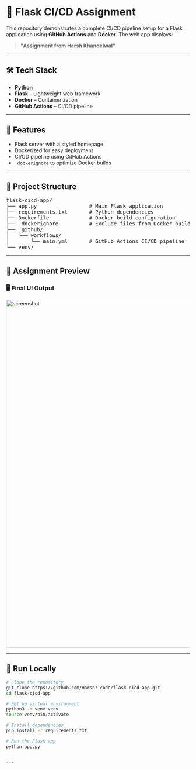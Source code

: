 # 🚀 Flask CI/CD Assignment

This repository demonstrates a complete CI/CD pipeline setup for a Flask application using **GitHub Actions** and **Docker**. The web app displays:

> **"Assignment from Harsh Khandelwal"**

---

## 🛠️ Tech Stack

- **Python**
- **Flask** – Lightweight web framework
- **Docker** – Containerization
- **GitHub Actions** – CI/CD pipeline

---

## 🧪 Features

- Flask server with a styled homepage
- Dockerized for easy deployment
- CI/CD pipeline using GitHub Actions
- `.dockerignore` to optimize Docker builds

---

## 📁 Project Structure

<pre>
flask-cicd-app/
├── app.py                 # Main Flask application
├── requirements.txt       # Python dependencies
├── Dockerfile             # Docker build configuration
├── .dockerignore          # Exclude files from Docker build context
├── .github/
│   └── workflows/
│       └── main.yml       # GitHub Actions CI/CD pipeline
└── venv/      
</pre>


---

## 📸 Assignment Preview

### 🖥️ Final UI Output

<img width="1919" height="952" alt="screenshot" src="https://github.com/user-attachments/assets/c47e4e1f-9ae9-47cd-9489-92f308196607" />

---


## 🧪 Run Locally

```bash
# Clone the repository
git clone https://github.com/Harsh7-code/flask-cicd-app.git
cd flask-cicd-app

# Set up virtual environment
python3 -m venv venv
source venv/bin/activate

# Install dependencies
pip install -r requirements.txt

# Run the Flask app
python app.py


---
